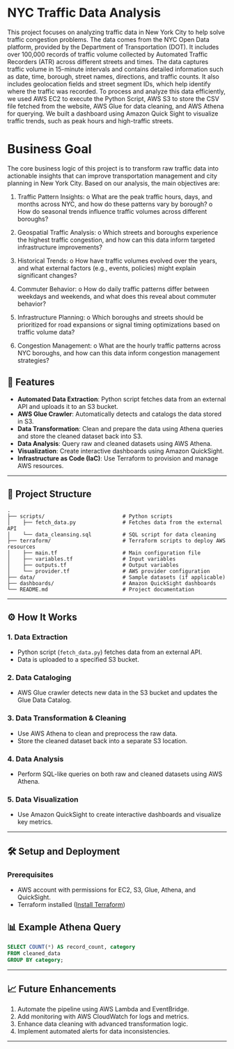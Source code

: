 # NYC Traffic Data Analysis
This project focuses on analyzing traffic data in New York City to help solve traffic congestion problems. The data comes from the NYC Open Data platform, provided by the Department of Transportation (DOT). It includes over 100,000 records of traffic volume collected by Automated Traffic Recorders (ATR) across different streets and times.
The data captures traffic volume in 15-minute intervals and contains detailed information such as date, time, borough, street names, directions, and traffic counts. It also includes geolocation fields and street segment IDs, which help identify where the traffic was recorded.
To process and analyze this data efficiently, we used AWS EC2 to execute the Python Script, AWS S3 to store the CSV file fetched from the website, AWS Glue for data cleaning, and AWS Athena for querying. We built a dashboard using Amazon Quick Sight to visualize traffic trends, such as peak hours and high-traffic streets.

# Business Goal
The core business logic of this project is to transform raw traffic data into actionable insights that can improve transportation management and city planning in New York City. Based on our analysis, the main objectives are:
1.	Traffic Pattern Insights:
o	What are the peak traffic hours, days, and months across NYC, and how do these patterns vary by borough?
o	How do seasonal trends influence traffic volumes across different boroughs?

2.	Geospatial Traffic Analysis:
o	Which streets and boroughs experience the highest traffic congestion, and how can this data inform targeted infrastructure improvements?

3.	Historical Trends:
o	How have traffic volumes evolved over the years, and what external factors (e.g., events, policies) might explain significant changes?

4.	Commuter Behavior:
o	How do daily traffic patterns differ between weekdays and weekends, and what does this reveal about commuter behavior?

5.	Infrastructure Planning:
o	Which boroughs and streets should be prioritized for road expansions or signal timing optimizations based on traffic volume data?

6.	Congestion Management: 
o	What are the hourly traffic patterns across NYC boroughs, and how can this data inform congestion management strategies?


## 🚀 Features

- **Automated Data Extraction**: Python script fetches data from an external API and uploads it to an S3 bucket.
- **AWS Glue Crawler**: Automatically detects and catalogs the data stored in S3.
- **Data Transformation**: Clean and prepare the data using Athena queries and store the cleaned dataset back into S3.
- **Data Analysis**: Query raw and cleaned datasets using AWS Athena.
- **Visualization**: Create interactive dashboards using Amazon QuickSight.
- **Infrastructure as Code (IaC)**: Use Terraform to provision and manage AWS resources.

---

## 📂 Project Structure

```
.
├── scripts/                         # Python scripts
│    ├── fetch_data.py               # Fetches data from the external API
│    └── data_cleansing.sql          # SQL script for data cleaning
├── terraform/                       # Terraform scripts to deploy AWS resources
│    ├── main.tf                     # Main configuration file
│    ├── variables.tf                # Input variables
│    ├── outputs.tf                  # Output variables
│    └── provider.tf                 # AWS provider configuration
├── data/                            # Sample datasets (if applicable)
├── dashboards/                      # Amazon QuickSight dashboards
└── README.md                        # Project documentation
```

---

## ⚙️ How It Works

### 1. **Data Extraction**

- Python script (`fetch_data.py`) fetches data from an external API.
- Data is uploaded to a specified S3 bucket.

### 2. **Data Cataloging**

- AWS Glue crawler detects new data in the S3 bucket and updates the Glue Data Catalog.

### 3. **Data Transformation & Cleaning**

- Use AWS Athena to clean and preprocess the raw data.
- Store the cleaned dataset back into a separate S3 location.

### 4. **Data Analysis**

- Perform SQL-like queries on both raw and cleaned datasets using AWS Athena.

### 5. **Data Visualization**

- Use Amazon QuickSight to create interactive dashboards and visualize key metrics.

---

## 🛠️ Setup and Deployment

### Prerequisites

- AWS account with permissions for EC2, S3, Glue, Athena, and QuickSight.
- Terraform installed ([Install Terraform](https://developer.hashicorp.com/terraform/docs/cli/install/overview))


## 📊 Example Athena Query

```sql
SELECT COUNT(*) AS record_count, category
FROM cleaned_data
GROUP BY category;
```

---

## 📈 Future Enhancements

1. Automate the pipeline using AWS Lambda and EventBridge.
2. Add monitoring with AWS CloudWatch for logs and metrics.
3. Enhance data cleaning with advanced transformation logic.
4. Implement automated alerts for data inconsistencies.

---


